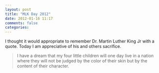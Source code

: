 ```yaml
---
layout: post
title: "MLK Day 2012"
date: 2012-01-16 11:17
comments: false
categories: 
---
```


I thought it would appropriate to remember Dr. Martin Luther King Jr
with a quote. Today I am appreciative of his and others sacrifice.

> I have a dream that my four little children will one day live in a nation where they will not be judged by the color of their skin but by the content of their character.  




